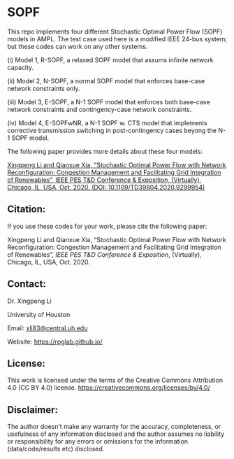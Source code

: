 # SOPF
This repo implements four different Stochastic Optimal Power Flow (SOPF) models in AMPL. The test case used here is a modified IEEE 24-bus system; but these codes can work on any other systems.



(i) Model 1, R-SOPF, a relaxed SOPF model that assums infinite network capacity.

(ii) Model 2, N-SOPF, a normal SOPF model that enforces base-case network constraints only.

(iii) Model 3, E-SOPF, a N-1 SOPF model that enforces both base-case network constraints and contingency-case network constraints.

(iv) Model 4, E-SOPFwNR, a N-1 SOPF w. CTS model that implements corrective transmission switching in post-contingency cases beyong the N-1 SOPF model.


The following paper provides more details about these four models: 

<a class="off" href="https://ieeexplore.ieee.org/document/9299954" target="_blank">Xingpeng Li and Qianxue Xia, “Stochastic Optimal Power Flow with Network Reconfiguration: Congestion Management and Facilitating Grid Integration of Renewables”, IEEE PES T&D Conference & Exposition, (Virtually), Chicago, IL, USA, Oct. 2020. (DOI: 10.1109/TD39804.2020.9299954)</a>

## Citation:
If you use these codes for your work, please cite the following paper:

Xingpeng Li and Qianxue Xia, “Stochastic Optimal Power Flow with Network Reconfiguration: Congestion Management and Facilitating Grid Integration of Renewables”, *IEEE PES T&D Conference & Exposition*, (Virtually), Chicago, IL, USA, Oct. 2020.

## Contact:
Dr. Xingpeng Li

University of Houston

Email: xli83@central.uh.edu

Website: https://rpglab.github.io/


## License:
This work is licensed under the terms of the Creative Commons Attribution 4.0 (CC BY 4.0) license. 
https://creativecommons.org/licenses/by/4.0/


## Disclaimer:
The author doesn’t make any warranty for the accuracy, completeness, or usefulness of any information disclosed and the author assumes no liability or responsibility for any errors or omissions for the information (data/code/results etc) disclosed.
